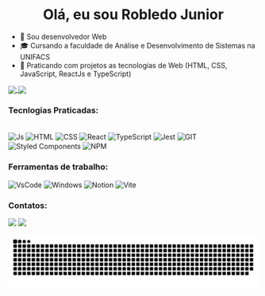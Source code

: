 <div style="text-align: center;">
  <h1>Olá, eu sou Robledo Junior</h1>
</div>

- 🧠 Sou desenvolvedor Web
- 🎓 Cursando a faculdade de Análise e Desenvolvimento de Sistemas na UNIFACS
- 🌱 Praticando com projetos as tecnologias de Web (HTML, CSS, JavaScript, ReactJs e TypeScript)


<div>
  <a href="https://github.com/rjunio98">
    <img width=55% align="center"  src="https://github-readme-stats.vercel.app/api?username=rjunio98&show_icons=true&thme=cobalt" />
    <img width=40% align="center" src="https://github-readme-stats.vercel.app/api/top-langs/?username=rjunio98&layout=compact&langs_count=6&theme=cobalt"/>
  </a>
</div>

### Tecnlogias Praticadas:
<div style="display: inline_block"><br>
  <img align="center" alt="Js" src="https://img.shields.io/badge/JavaScript-323330?style=for-the-badge&logo=javascript&logoColor=F7DF1E" />
  <img align="center" alt="HTML" src="https://img.shields.io/badge/HTML5-E34F26?style=for-the-badge&logo=html5&logoColor=white" />
  <img align="center" alt="CSS" src="https://img.shields.io/badge/CSS3-1572B6?style=for-the-badge&logo=css3&logoColor=white" />
  <img align="center" alt="React" src="https://img.shields.io/badge/React-20232A?style=for-the-badge&logo=react&logoColor=61DAFB" />
  <img align="center" alt="TypeScript" src="https://img.shields.io/badge/TypeScript-007ACC?style=for-the-badge&logo=typescript&logoColor=white" />
  <img align="center" alt="Jest" src="https://img.shields.io/badge/Jest-C21325?style=for-the-badge&logo=jest&logoColor=white" />
  <img align="center" alt="GIT" src="https://img.shields.io/badge/GIT-E44C30?style=for-the-badge&logo=git&logoColor=white" />
  <img align="center" alt="Styled Components" src="https://img.shields.io/badge/styled--components-DB7093?style=for-the-badge&logo=styled-components&logoColor=white" />
  <img align="center" alt="NPM" src="https://img.shields.io/badge/npm-CB3837?style=for-the-badge&logo=npm&logoColor=white" />
  
</div>

### Ferramentas de trabalho:
<div>
  <img align="center" alt="VsCode" src="https://img.shields.io/badge/Visual_Studio_Code-0078D4?style=for-the-badge&logo=visual%20studio%20code&logoColor=white"/>
  <img align="center" alt="Windows" src="https://img.shields.io/badge/Windows-0078D6?style=for-the-badge&logo=windows&logoColor=white"/>
  <img align="center" alt="Notion" src="https://img.shields.io/badge/Notion-000000?style=for-the-badge&logo=notion&logoColor=white"/>
  <img align="center" alt="Vite" src="https://img.shields.io/badge/Vite-B73BFE?style=for-the-badge&logo=vite&logoColor=FFD62E" />
</div>
 
### Contatos:
  <div>
  <a href="mailto:robledorjunior1@gmail.com"><img src="https://img.shields.io/badge/-Gmail-%23333?style=for-the-badge&logo=gmail&logoColor=white" target="_blank"></a>
  <a href="https://www.linkedin.com/in/robledojunior/" target="_blank"><img src="https://img.shields.io/badge/-LinkedIn-%230077B5?style=for-the-badge&logo=linkedin&logoColor=white" target="_blank"></a>

  ![Snake animation](https://github.com/rjunio98/rjunio98/blob/output/github-contribution-grid-snake.svg)
</div>
